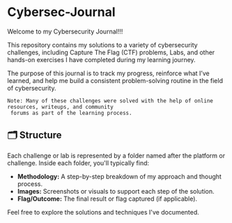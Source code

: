 # Cybersec-Journal

Welcome to my Cybersecurity Journal!!!

This repository contains my solutions to a variety of cybersecurity challenges, including Capture The Flag (CTF) problems, Labs, and other hands-on exercises I have completed during my learning journey.

The purpose of this journal is to track my progress, reinforce what I’ve learned, and help me build a consistent problem-solving routine in the field of cybersecurity.

    Note: Many of these challenges were solved with the help of online resources, writeups, and community
     forums as part of the learning process.

## 🗂 Structure

Each challenge or lab is represented by a folder named after the platform or challenge. Inside each folder, you'll typically find:

- **Methodology:** A step-by-step breakdown of my approach and thought process.
- **Images:** Screenshots or visuals to support each step of the solution.
- **Flag/Outcome:** The final result or flag captured (if applicable).

Feel free to explore the solutions and techniques I've documented.
